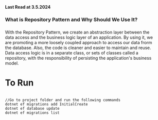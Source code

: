 ﻿**Last Read at 3.5.2024**

<h3>What is Repository Pattern and Why Should We Use It?</h3>
<p></p>


<h3></h3>
<p>With the Repository Pattern, we create an abstraction layer between the data access and the business logic layer of an application. By using it, we are promoting a more loosely coupled approach to access our data frorm the database. Also, the code is cleaner and easier to maintain and reuse. Data access logic is in a separate class, or sets of classes called a repository, with the responsibility of persisting the application's business model.</p>

<h3></h3>
<p></p>

<h3></h3>
<p></p>

<h3></h3>
<p></p>

<h3></h3>
<p></p>

<h3></h3>
<p></p>

<h3></h3>
<p></p>

# To Run

```

//Go to project folder and run the following commands
dotnet ef migrations add InitialCreate
dotnet ef database update
dotnet ef migrations list

```